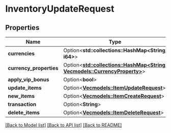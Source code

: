 # InventoryUpdateRequest

## Properties

Name | Type | Description | Notes
------------ | ------------- | ------------- | -------------
**currencies** | Option<**std::collections::HashMap<String, i64>**> |  | [optional]
**currency_properties** | Option<[**std::collections::HashMap<String, Vec<models::CurrencyProperty>>**](Vec.md)> |  | [optional]
**apply_vip_bonus** | Option<**bool**> |  | [optional]
**update_items** | Option<[**Vec<models::ItemUpdateRequest>**](ItemUpdateRequest.md)> |  | [optional]
**new_items** | Option<[**Vec<models::ItemCreateRequest>**](ItemCreateRequest.md)> |  | [optional]
**transaction** | Option<**String**> |  | [optional]
**delete_items** | Option<[**Vec<models::ItemDeleteRequest>**](ItemDeleteRequest.md)> |  | [optional]

[[Back to Model list]](../README.md#documentation-for-models) [[Back to API list]](../README.md#documentation-for-api-endpoints) [[Back to README]](../README.md)


